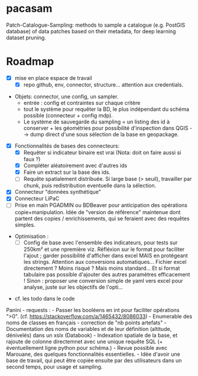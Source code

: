 # pacasam
Patch-Catalogue-Sampling: methods to sample a catalogue (e.g. PostGIS database) of data patches based on their metadata, for deep learning dataset pruning.


# Roadmap

- [X] mise en place espace de travail
    - [X] repo github, env, connector, structure... attention aux credentials.
- Objets: connector, une config, un sampler. 
    - entrée : config et contraintes sur chaque critère
    - tout le système pour requêter la BD, le plus indépendant du schéma possible (connecteur + config mdp).
    - Le système de sauvegarde du sampling = un listing des id à conserver + les géométries pour possibilité d'inspection dans QGIS --> dump direct d'une sous sélection de la base en geopackage.
- [X] Fonctionnalités de bases des connecteurs:
    - [X] Requêter si indicateur binaire est vrai (Nota: doit on faire aussi si faux ?)
    - [X] Compléter aléatoirement avec d'autres ids
    - [X] Faire un extract sur la base des ids.
    - [ ] Requête spatialement distribuée. Si large base (> seuil), travailler par chunk, puis redistribution eventuelle dans la sélection.
- [X] Connecteur "données synthétique"
- [X] Connecteur LiPaC
- [ ] Prise en main PGADMIN ou BDBeaver pour anticipation des opérations copie+manipulation. Idée de "version de référence" maintenue dont partent des copies / enrichissements, qui se feraient avec des requêtes simples.
- Optimisation : 
    - [ ] Config de base avec l'ensemble des indicateurs, pour tests sur 250km² et une npremière viz. 
        Réfléxion sur le format pour faciliter l'ajout ; garder possibilité d'afficher dans excel MAIS en protégeant les strings. Attention aux conversions automatiques... Fichier excel directement ? Moins risqué ? Mais moins standard... Et si format tabulaire pas possible d'ajouter des autres paramètres efficacement ! Sinon : proposer une conversion simple de yaml vers excel pour analyse, juste sur les objectifs de l'opti...

+ cf. les todo dans le code

Panini - requests :
    - Passer les booléens en int pour faciliter opérations ">0". (cf. https://stackoverflow.com/a/1465432/8086033)
    - Enumerable des noms de classes en français
    - correction de "nb points artefats"
    - Documentation des noms de variables et de leur définition (altitude, dénivelés) dans un xslx (Databook)
    - Indexation spatiale de la base, et rajoute de colonne directemnet avec une unique requête SQL (+ éventuellement ligne python pour schéma.)
    - Revue possible avec Marouane, des quelques fonctionnalités essentielles. 
    - Idée d'avoir une base de travail, qui peut être copiée ensuite par des utilisateurs dans un second temps, pour usage et sampling.
